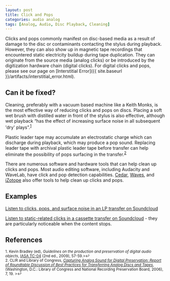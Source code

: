 ```yaml
---
layout: post
title: Click and Pops
categories: audio analog
tags: [Analog, Audio, Disc Playback, Cleaning]
---
```



Clicks and pops commonly manifest on disc-based media as a result of damage to the disc or contaminants contacting the stylus during playback. However, they can also show up in magnetic tape recordings that encountered static electricity buildup during tape duplication. They can originate from the source media (analog clicks) or be introduced by the digitization hardware chain (digital clicks). For digital clicks and pops, please see our page on [Interstitial Error]({{ site.baseurl }}/artifacts/interstitial_error.html).

## Can it be fixed?

Cleaning, preferably with a vacuum based machine like a Keith Monks, is the most effective way of reducing clicks and pops on discs. Placing a soft wet brush with distilled water in front of the stylus is also effective, although wet playback “has the effect of increasing surface noise in all subsequent 'dry' plays”.<sup><a href="#fn1" id="ref1">1</a></sup>

Plastic leader tape may accumulate an electrostatic charge which can discharge during playback, which may produce a pop sound. Replacing leader tape with archival plastic leader tape before transfer can help eliminate the possibility of pops surfacing in the transfer.<sup><a href="#fn2" id="ref2">2</a></sup>

There are numerous software and hardware tools that can help clean up clicks and pops. Most audio editing software, including Audacity and WaveLab, have click and pop detection capabilities. [Cedar](http://www.cedaraudio.com/), [Waves](http://www.waves.com/), and [iZotope](http://www.izotope.com/) also offer tools to help clean up clicks and pops.

## Examples

[Listen to clicks, pops, and surface noise in an LP transfer on Soundcloud](https://soundcloud.com/av_artifact_atlas/clicks-pops-and-surface-noise)

[Listen to static-related clicks in a cassette transfer on Soundcloud](https://soundcloud.com/av_artifact_atlas/clicks-and-pops-magnetic-tape) - they are particularly noticeable when the content stops.

## References

<sup id="fn1">1. Kevin Bradley (ed), _Guidelines on the production and preservation of digital audio objects_, [IASA TC-04](http://www.iasa-web.org/tc04/audio-preservation) (2nd ed., 2009), 57-59.>↩</a></sup>  
<sup id="fn2">2. CLIR and Library of Congress, [_Capturing Analog Sound for Digital Preservation: Report of Roundtable Discussion of Best Practices for Transferring Analog Discs and Tapes_](https://www.clir.org/pubs/reports/pub137), (Washington, D.C.: Library of Congress and National Recording Preservation Board, 2006), 7, 19. >↩</a></sup>  
